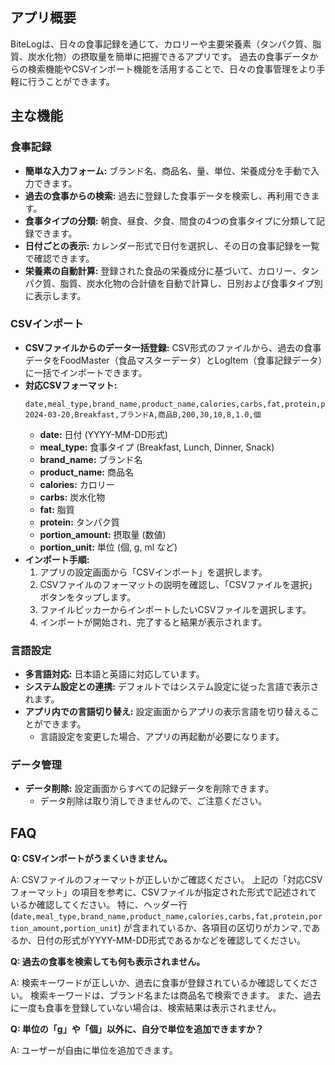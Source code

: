 ## アプリ概要

BiteLogは、日々の食事記録を通じて、カロリーや主要栄養素（タンパク質、脂質、炭水化物）の摂取量を簡単に把握できるアプリです。
過去の食事データからの検索機能やCSVインポート機能を活用することで、日々の食事管理をより手軽に行うことができます。

## 主な機能

### 食事記録

- **簡単な入力フォーム:**  ブランド名、商品名、量、単位、栄養成分を手動で入力できます。
- **過去の食事からの検索:**  過去に登録した食事データを検索し、再利用できます。
- **食事タイプの分類:**  朝食、昼食、夕食、間食の4つの食事タイプに分類して記録できます。
- **日付ごとの表示:**  カレンダー形式で日付を選択し、その日の食事記録を一覧で確認できます。
- **栄養素の自動計算:**  登録された食品の栄養成分に基づいて、カロリー、タンパク質、脂質、炭水化物の合計値を自動で計算し、日別および食事タイプ別に表示します。

### CSVインポート

- **CSVファイルからのデータ一括登録:**  CSV形式のファイルから、過去の食事データをFoodMaster（食品マスターデータ）とLogItem（食事記録データ）に一括でインポートできます。
- **対応CSVフォーマット:**
    ```
    date,meal_type,brand_name,product_name,calories,carbs,fat,protein,portion_amount,portion_unit
    2024-03-20,Breakfast,ブランドA,商品B,200,30,10,8,1.0,個
    ```
    - **date:**  日付 (YYYY-MM-DD形式)
    - **meal_type:**  食事タイプ (Breakfast, Lunch, Dinner, Snack)
    - **brand_name:**  ブランド名
    - **product_name:**  商品名
    - **calories:**  カロリー
    - **carbs:**  炭水化物
    - **fat:**  脂質
    - **protein:**  タンパク質
    - **portion_amount:**  摂取量 (数値)
    - **portion_unit:**  単位 (個, g, ml など)
- **インポート手順:**
    1. アプリの設定画面から「CSVインポート」を選択します。
    2. CSVファイルのフォーマットの説明を確認し、「CSVファイルを選択」ボタンをタップします。
    3. ファイルピッカーからインポートしたいCSVファイルを選択します。
    4. インポートが開始され、完了すると結果が表示されます。

### 言語設定

- **多言語対応:**  日本語と英語に対応しています。
- **システム設定との連携:**  デフォルトではシステム設定に従った言語で表示されます。
- **アプリ内での言語切り替え:**  設定画面からアプリの表示言語を切り替えることができます。
    - 言語設定を変更した場合、アプリの再起動が必要になります。

### データ管理

- **データ削除:**  設定画面からすべての記録データを削除できます。
    - データ削除は取り消しできませんので、ご注意ください。

## FAQ

**Q: CSVインポートがうまくいきません。**

A: CSVファイルのフォーマットが正しいかご確認ください。
上記の「対応CSVフォーマット」の項目を参考に、CSVファイルが指定された形式で記述されているか確認してください。
特に、ヘッダー行 (`date,meal_type,brand_name,product_name,calories,carbs,fat,protein,portion_amount,portion_unit`) が含まれているか、各項目の区切りがカンマ`,`であるか、日付の形式がYYYY-MM-DD形式であるかなどを確認してください。

**Q: 過去の食事を検索しても何も表示されません。**

A: 検索キーワードが正しいか、過去に食事が登録されているか確認してください。
検索キーワードは、ブランド名または商品名で検索できます。
また、過去に一度も食事を登録していない場合は、検索結果は表示されません。

**Q: 単位の「g」や「個」以外に、自分で単位を追加できますか？**

A: ユーザーが自由に単位を追加できます。
